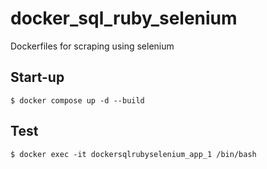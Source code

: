 # docker_sql_ruby_selenium
Dockerfiles for scraping using selenium

## Start-up
```
$ docker compose up -d --build
```

## Test
```
$ docker exec -it dockersqlrubyselenium_app_1 /bin/bash
```


